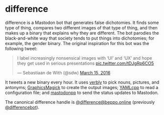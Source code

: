 # difference
difference is a Mastodon bot that generates false dichotomies. It finds some type of thing, compares two different images of that type of thing, and then makes up a binary that explains why they are different. The bot parodies the black-and-white way that society tends to put things into dichotomies; for example, the gender binary. The original inspiration for this bot was the following tweet:

<blockquote class="twitter-tweet" data-lang="en"><p lang="en" dir="ltr">I label increasingly nonsensical images with ‘UI’ and ‘UX’ and hope they get used in serious presentations <a href="https://t.co/tDJgRp6CO5">pic.twitter.com/tDJgRp6CO5</a></p>&mdash; Sebastiaan de With (@sdw) <a href="https://twitter.com/sdw/status/709853249407361024?ref_src=twsrc%5Etfw">March 15, 2016</a></blockquote>

It tweets a new binary every hour. It uses [verbly](https://github.com/hatkirby/verbly) to pick nouns, pictures, and antonyms; [GraphicsMagick](http://www.graphicsmagick.org/) to create the output images; [YAMLcpp](https://github.com/jbeder/yaml-cpp) to read a configuration file; and [mastodonpp](https://github.com/tastytea/mastodonpp) to send the status updates to Mastodon.

The canonical difference handle is [@difference@beppo.online](https://beppo.online/@difference) (previously [@differencebot](https://twitter.com/differencebot)).
